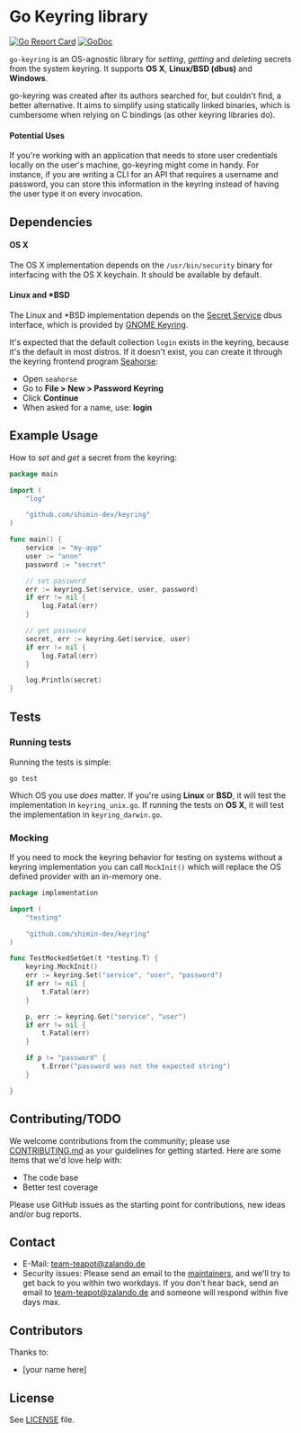 # Go Keyring library
[![Go Report Card](https://goreportcard.com/badge/github.com/shimin-dev/keyring)](https://goreportcard.com/report/github.com/shimin-dev/keyring)
[![GoDoc](https://godoc.org/github.com/shimin-dev/keyring?status.svg)](https://godoc.org/github.com/shimin-dev/keyring)

`go-keyring` is an OS-agnostic library for *setting*, *getting* and *deleting*
secrets from the system keyring. It supports **OS X**, **Linux/BSD (dbus)** and
**Windows**.

go-keyring was created after its authors searched for, but couldn't find, a better alternative. It aims to simplify
using statically linked binaries, which is cumbersome when relying on C bindings (as other keyring libraries do).

#### Potential Uses

If you're working with an application that needs to store user credentials
locally on the user's machine, go-keyring might come in handy. For instance, if you are writing a CLI for an API
that requires a username and password, you can store this information in the
keyring instead of having the user type it on every invocation.

## Dependencies

#### OS X

The OS X implementation depends on the `/usr/bin/security` binary for
interfacing with the OS X keychain. It should be available by default.

#### Linux and *BSD

The Linux and *BSD implementation depends on the [Secret Service][SecretService] dbus
interface, which is provided by [GNOME Keyring](https://wiki.gnome.org/Projects/GnomeKeyring).

It's expected that the default collection `login` exists in the keyring, because
it's the default in most distros. If it doesn't exist, you can create it through the
keyring frontend program [Seahorse](https://wiki.gnome.org/Apps/Seahorse):

 * Open `seahorse`
 * Go to **File > New > Password Keyring**
 * Click **Continue**
 * When asked for a name, use: **login**

## Example Usage

How to *set* and *get* a secret from the keyring:

```go
package main

import (
    "log"

    "github.com/shimin-dev/keyring"
)

func main() {
    service := "my-app"
    user := "anon"
    password := "secret"

    // set password
    err := keyring.Set(service, user, password)
    if err != nil {
        log.Fatal(err)
    }

    // get password
    secret, err := keyring.Get(service, user)
    if err != nil {
        log.Fatal(err)
    }

    log.Println(secret)
}

```

## Tests
### Running tests
Running the tests is simple:

```
go test
```

Which OS you use *does* matter. If you're using **Linux** or **BSD**, it will
test the implementation in `keyring_unix.go`. If running the tests
on **OS X**, it will test the implementation in `keyring_darwin.go`.

### Mocking
If you need to mock the keyring behavior for testing on systems without a keyring implementation you can call `MockInit()` which will replace the OS defined provider with an in-memory one.

```go
package implementation

import (
    "testing"

    "github.com/shimin-dev/keyring"
)

func TestMockedSetGet(t *testing.T) {
    keyring.MockInit()
    err := keyring.Set("service", "user", "password")
    if err != nil {
        t.Fatal(err)
    }

    p, err := keyring.Get("service", "user")
    if err != nil {
        t.Fatal(err)
    }

    if p != "password" {
        t.Error("password was not the expected string")
    }

}

```

## Contributing/TODO

We welcome contributions from the community; please use [CONTRIBUTING.md](CONTRIBUTING.md) as your guidelines for getting started. Here are some items that we'd love help with:

- The code base
- Better test coverage

Please use GitHub issues as the starting point for contributions, new ideas and/or bug reports.

## Contact

* E-Mail: team-teapot@zalando.de
* Security issues: Please send an email to the [maintainers](MAINTAINERS), and we'll try to get back to you within two workdays. If you don't hear back, send an email to team-teapot@zalando.de and someone will respond within five days max.

## Contributors

Thanks to:

- [your name here]

## License

See [LICENSE](LICENSE) file.


[SecretService]: https://specifications.freedesktop.org/secret-service/latest/
